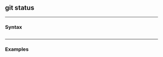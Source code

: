 ## git status

-------------------------------------------------------------------------------
### Syntax
```shell
```

-------------------------------------------------------------------------------
### Examples
```shell
```